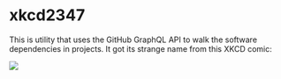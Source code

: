 # xkcd2347

This is utility that uses the GitHub GraphQL API to walk the software
dependencies in projects. It got its strange name from this XKCD comic:

<a href="https://m.xkcd.com/2347/">
  <img src="https://imgs.xkcd.com/comics/dependency.png">
</a>





